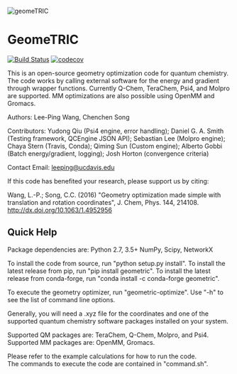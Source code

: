 ![geomeTRIC](https://user-images.githubusercontent.com/1441560/56544233-b28a0e00-6528-11e9-9206-440dbe0e4566.png)
# GeomeTRIC
[![Build Status](https://travis-ci.org/leeping/geomeTRIC.svg?branch=master)](https://travis-ci.org/leeping/geomeTRIC)
[![codecov](https://codecov.io/gh/leeping/geometric/branch/master/graph/badge.svg)](https://codecov.io/gh/leeping/geometric)

This is an open-source geometry optimization code for quantum
chemistry.  The code works by calling external software for the energy
and gradient through wrapper functions.  Currently Q-Chem, TeraChem, 
Psi4, and Molpro are supported.  MM optimizations are also possible
using OpenMM and Gromacs.

Authors: Lee-Ping Wang, Chenchen Song

Contributors: Yudong Qiu (Psi4 engine, error handling); Daniel G. A. Smith (Testing framework, QCEngine JSON API); Sebastian Lee (Molpro engine); Chaya Stern (Travis, Conda); Qiming Sun (Custom engine); Alberto Gobbi (Batch energy/gradient, logging); Josh Horton (convergence criteria)

Contact Email: leeping@ucdavis.edu

If this code has benefited your research, please support us by citing:

Wang, L.-P.; Song, C.C. (2016) "Geometry optimization made simple with translation and rotation coordinates", J. Chem, Phys. 144, 214108.
http://dx.doi.org/10.1063/1.4952956

## Quick Help

Package dependencies are:
Python 2.7, 3.5+
NumPy, Scipy, NetworkX

To install the code from source, run "python setup.py install".
To install the latest release from pip, run "pip install geometric".
To install the latest release from conda-forge, run "conda install -c conda-forge geometric".

To execute the geometry optimizer, run "geometric-optimize".
Use "-h" to see the list of command line options.

Generally, you will need a .xyz file for the coordinates and 
one of the supported quantum chemistry software packages installed
on your system.

Supported QM packages are: TeraChem, Q-Chem, Molpro, and Psi4.
Supported MM packages are: OpenMM, Gromacs.

Please refer to the example calculations for how to run the code.  
The commands to execute the code are contained in "command.sh".

